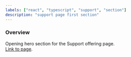```yaml
---
labels: ["react", "typescript", "support", "section"]
description: "support page first section"
---
```


### Overview

Opening hero section for the Support offering page.  
[Link to page](https://bit.dev/support-plans).
